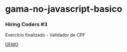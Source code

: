 # gama-no-javascript-basico
### Hiring Coders #3
Exercício finalizado - Validador de CPF

[DEMO](https://gisellebarbosa.github.io/Javascript-na-pratica/) 

